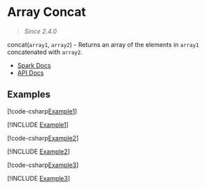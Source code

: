 ﻿# Array Concat

> _Since 2.4.0_

concat(`array1`, `array2`) - Returns an array of the elements in `array1`
concatenated with `array2`.

* [Spark Docs](https://spark.apache.org/docs/3.2.2/api/sql/index.html#concat)
* [API Docs](xref:TypedSpark.NET.Columns.ArrayColumn`1.Concat*)

## Examples

[!code-csharp[Example1](../../../TypedSpark.NET.Tests/Examples/ArrayConcat.cs#Example1)]

[!INCLUDE [Example1](../../../TypedSpark.NET.Tests/Examples/__examples__/ArrayConcat.Case1.md)]

[!code-csharp[Example2](../../../TypedSpark.NET.Tests/Examples/ArrayConcat.cs#Example2)]

[!INCLUDE [Example2](../../../TypedSpark.NET.Tests/Examples/__examples__/ArrayConcat.Case2.md)]

[!code-csharp[Example3](../../../TypedSpark.NET.Tests/Examples/ArrayConcat.cs#Example3)]

[!INCLUDE [Example3](../../../TypedSpark.NET.Tests/Examples/__examples__/ArrayConcat.Case3.md)]
